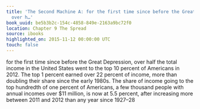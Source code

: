 ```yaml
---
title: 'The Second Machine A: for the first time since before the Great Depression,
  over h…'
book_uuid: be5b3b2c-154c-4858-849e-2163a9bc72f0
location: Chapter 9 The Spread
source: ibooks
highlighted_on: 2015-11-12 00:00:00 UTC
touch: false
---
```


for the first time since before the Great Depression, over half the total income in the United States went to the top 10 percent of Americans in 2012. The top 1 percent earned over 22 percent of income, more than doubling their share since the early 1980s. The share of income going to the top hundredth of one percent of Americans, a few thousand people with annual incomes over $11 million, is now at 5.5 percent, after increasing more between 2011 and 2012 than any year since 1927–28